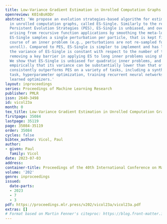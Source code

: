```yaml
---
title: Low-Variance Gradient Estimation in Unrolled Computation Graphs with ES-Single
openreview: K0InBsKODr
abstract: 'We propose an evolution strategies-based algorithm for estimating gradients
  in unrolled computation graphs, called ES-Single. Similarly to the recently-proposed
  Persistent Evolution Strategies (PES), ES-Single is unbiased, and overcomes chaos
  arising from recursive function applications by smoothing the meta-loss landscape.
  ES-Single samples a single perturbation per particle, that is kept fixed over the
  course of an inner problem (e.g., perturbations are not re-sampled for each partial
  unroll). Compared to PES, ES-Single is simpler to implement and has lower variance:
  the variance of ES-Single is constant with respect to the number of truncated unrolls,
  removing a key barrier in applying ES to long inner problems using short truncations.
  We show that ES-Single is unbiased for quadratic inner problems, and demonstrate
  empirically that its variance can be substantially lower than that of PES. ES-Single
  consistently outperforms PES on a variety of tasks, including a synthetic benchmark
  task, hyperparameter optimization, training recurrent neural networks, and training
  learned optimizers.'
layout: inproceedings
series: Proceedings of Machine Learning Research
publisher: PMLR
issn: 2640-3498
id: vicol23a
month: 0
tex_title: Low-Variance Gradient Estimation in Unrolled Computation Graphs with {ES}-Single
firstpage: 35084
lastpage: 35119
page: 35084-35119
order: 35084
cycles: false
bibtex_author: Vicol, Paul
author:
- given: Paul
  family: Vicol
date: 2023-07-03
address: 
container-title: Proceedings of the 40th International Conference on Machine Learning
volume: '202'
genre: inproceedings
issued:
  date-parts:
  - 2023
  - 7
  - 3
pdf: https://proceedings.mlr.press/v202/vicol23a/vicol23a.pdf
extras: []
# Format based on Martin Fenner's citeproc: https://blog.front-matter.io/posts/citeproc-yaml-for-bibliographies/
---
```

